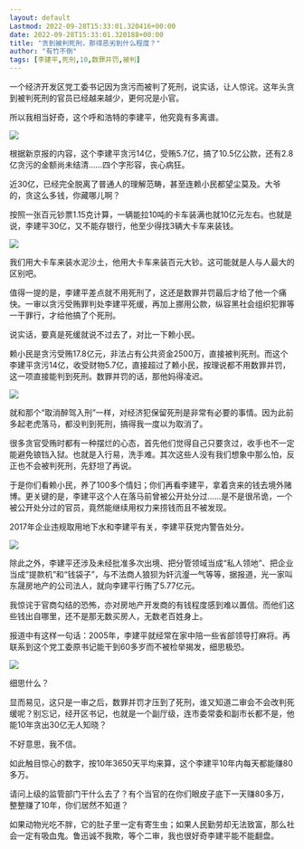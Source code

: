 ```yaml
---
layout: default
Lastmod: 2022-09-28T15:33:01.320416+00:00
date: 2022-09-28T15:33:01.320188+00:00
title: "贪到被判死刑，那得恶劣到什么程度？"
author: "有竹不倒"
tags: [李建平,死刑,10,数罪并罚,被判]
---
```


一个经济开发区党工委书记因为贪污而被判了死刑，说实话，让人惊诧。这年头贪到被判死刑的官员已经越来越少，更何况是小官。

所以我相当好奇，这个呼和浩特的李建平，他究竟有多离谱。  

![](https://images.weserv.nl/?url=https%3A//mmbiz.qpic.cn/mmbiz_png/txC73sicDDx7KgRdU22cWC4qribRic29ia4oV4tiboRFbssAcicTrYBVDNWo9Pk3aYk27mx58mI5S14ftKe3UVnzeGtA/640%3Fwx_fmt%3Dpng)

根据新京报的内容，这个李建平贪污14亿，受贿5.7亿，搞了10.5亿公款，还有2.8亿贪污的金额尚未结清……四个字形容，丧心病狂。

近30亿，已经完全脱离了普通人的理解范畴，甚至连赖小民都望尘莫及。大爷的，贪这么多钱，你藏哪儿啊？  

按照一张百元钞票1.15克计算，一辆能拉10吨的卡车装满也就10亿元左右。也就是说，李建平30亿，又不能存银行，他至少得找3辆大卡车来装钱。

![](https://images.weserv.nl/?url=https%3A//mmbiz.qpic.cn/mmbiz_png/txC73sicDDx7KgRdU22cWC4qribRic29ia4otHBqBHqFJ3BTAZusdctwicpRxS2cFV25picauNSDBnkUaSDwccZI9wFQ/640%3Fwx_fmt%3Dpng)

我们用大卡车来装水泥沙土，他用大卡车来装百元大钞。这可能就是人与人最大的区别吧。  

值得一提的是，李建平差点就不用死刑了，这还是数罪并罚最后才给了他一个痛快。一审以贪污受贿罪判处李建平死缓，再加上挪用公款，纵容黑社会组织犯罪等一干罪行，才给他搞了个死刑。  

说实话，要真是死缓就说不过去了，对比一下赖小民。  

赖小民是贪污受贿17.8亿元，非法占有公共资金2500万，直接被判死刑。而这个李建平贪污14亿，收受财物5.7亿，直接超过了赖小民，按理说都不用数罪并罚，这一项直接能判到死刑。数罪并罚的话，那他妈得凌迟。

![](https://images.weserv.nl/?url=https%3A//mmbiz.qpic.cn/mmbiz_png/txC73sicDDx7KgRdU22cWC4qribRic29ia4ox9pSH1BPdLszEHG4RLr3YQj9Yd7lQdRKfM3dj0oZBau4dELYw9LbTw/640%3Fwx_fmt%3Dpng)

  

就和那个“取消醉驾入刑”一样，对经济犯保留死刑是非常有必要的事情。因为此前多起老虎落马，都没判到死刑，搞得我一度以为取消了。  

很多贪官受贿时都有一种摆烂的心态，首先他们觉得自己只要贪过，收手也不一定能避免锒铛入狱。也就是入行易，洗手难。其次这些人没有我们想象中那么怕，反正也不会被判死刑，先舒坦了再说。  

于是你们看赖小民，养了100多个情妇；你们再看李建平，拿着贪来的钱去境外赌博。更关键的是，李建平这个人在落马前曾被公开处分过……是不是很吊诡，一个被公开处分过的官员，竟然能继续用权力来捞钱而且不被发现。  

2017年企业违规取用地下水和李建平有关，李建平获党内警告处分。  

![](https://images.weserv.nl/?url=https%3A//mmbiz.qpic.cn/mmbiz_png/txC73sicDDx7KgRdU22cWC4qribRic29ia4ofhC8nic9Lg9LlS1aAT712bZ5yMF6Te4TPPfI1g7ysicbz4eGEQOLZHYg/640%3Fwx_fmt%3Dpng)

除此之外，李建平还涉及未经批准多次出境、把分管领域当成“私人领地”、把企业当成“提款机”和“钱袋子”，与不法商人狼狈为奸沆瀣一气等等，据报道，光一家叫东晟房地产的公司法人，就向李建平行贿了5.77亿元。

我惊诧于官商勾结的恐怖，亦对房地产开发商的有钱程度感到难以置信。而他们这些钱出自哪里，还不是那无数买房人，无数老百姓身上。

报道中有这样一句话：2005年，李建平就经常在家中陪一些省部领导打麻将。再联系到这个党工委原书记能干到60多岁而不被检举揭发，细思极恐。

![](https://images.weserv.nl/?url=https%3A//mmbiz.qpic.cn/mmbiz_png/txC73sicDDx7KgRdU22cWC4qribRic29ia4o6Ged0bOWrvwZNK6nw5VJJKHd2mElgDMyZE3nAKTHX8nDsoolqxkdhg/640%3Fwx_fmt%3Dpng)

细思什么？  

显而易见，这只是一审之后，数罪并罚才压到了死刑，谁又知道二审会不会改判死缓呢？别忘记，经开区书记，也就是一个副厅级，连市委常委和副市长都不是，他能10年贪出30亿无人知晓？

不好意思，我不信。

如此触目惊心的数字，按10年3650天平均来算，这个李建平10年内每天都能赚80多万。

请问上级的监管部门干什么去了？有个当官的在你们眼皮子底下一天赚80多万，整整赚了10年，你们居然不知道？

如果动物光吃不胖，它的肚子里一定有寄生虫；如果人民勤劳却无法致富，那么社会一定有吸血鬼。鲁迅诚不我欺，等个二审，我也很好奇李建平能不能翻盘。

